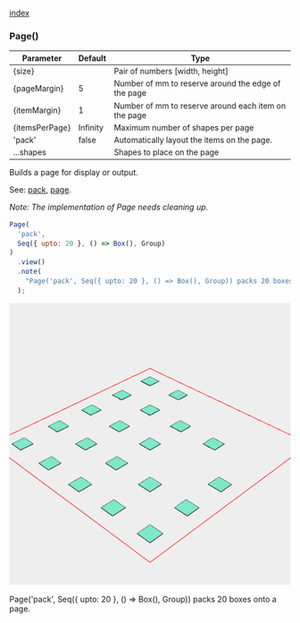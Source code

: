 [index](../../nb/api/index.md)
### Page()
Parameter|Default|Type
---|---|---
{size}||Pair of numbers [width, height]
{pageMargin}|5|Number of mm to reserve around the edge of the page
{itemMargin}|1|Number of mm to reserve around each item on the page
{itemsPerPage}|Infinity|Maximum number of shapes per page
'pack'|false|Automatically layout the items on the page.
...shapes||Shapes to place on the page

Builds a page for display or output.

See: [pack](../../nb/api/pack.nb), [page](#https://raw.githubusercontent.com/jsxcad/JSxCAD/master/nb/api/page.md).

_Note: The implementation of Page needs cleaning up._

```JavaScript
Page(
  'pack',
  Seq({ upto: 20 }, () => Box(), Group)
)
  .view()
  .note(
    "Page('pack', Seq({ upto: 20 }, () => Box(), Group)) packs 20 boxes onto a page."
  );
```

![Image](Page.md.$2.png)

Page('pack', Seq({ upto: 20 }, () => Box(), Group)) packs 20 boxes onto a page.
